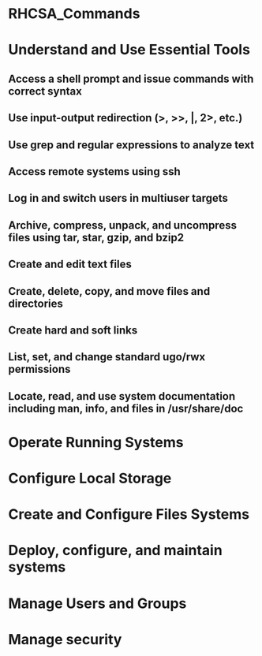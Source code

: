 # RHCSA_Commands

# Understand and Use Essential Tools

## Access a shell prompt and issue commands with correct syntax

## Use input-output redirection (>, >>, |, 2>, etc.)

## Use grep and regular expressions to analyze text

## Access remote systems using ssh

## Log in and switch users in multiuser targets

## Archive, compress, unpack, and uncompress files using tar, star, gzip, and bzip2

## Create and edit text files

## Create, delete, copy, and move files and directories

## Create hard and soft links

## List, set, and change standard ugo/rwx permissions

## Locate, read, and use system documentation including man, info, and files in /usr/share/doc


# Operate Running Systems

# Configure Local Storage

# Create and Configure Files Systems

# Deploy, configure, and maintain systems

# Manage Users and Groups

# Manage security
